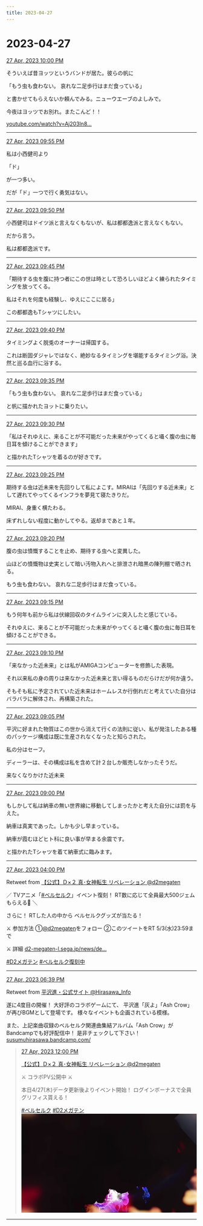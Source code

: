 ```yaml
---
title: 2023-04-27
---
```

# 2023-04-27

[27 Apr, 2023 10:00 PM](https://twitter.com/hirasawa/status/1651571913179926528#m)

そういえば昔ヨッツというバンドが居た。彼らの帆に

「もう虫も食わない。
哀れな二足歩行はまだ食っている」

と書かせてもらえないか頼んでみる。ニューウエーブのよしみで。

今夜はヨッツでお別れ。またこんど！！

<a href="https://youtube.com/watch?v=Aj203ln8nwc">youtube.com/watch?v=Aj203ln8…</a>

---

[27 Apr, 2023 09:55 PM](https://twitter.com/hirasawa/status/1651570641261465603#m)

私は小西健司より

「ド」

が一つ多い。

だが「ド」一つで行く勇気はない。

---

[27 Apr, 2023 09:50 PM](https://twitter.com/hirasawa/status/1651569383205134338#m)

小西健司はドイツ派と言えなくもないが、私は都都逸派と言えなくもない。

だから言う。

私は都都逸派です。

---

[27 Apr, 2023 09:45 PM](https://twitter.com/hirasawa/status/1651568125219950593#m)

「期待する虫を腹に持つ者にこの世は時として恐ろしいほどよく練られたタイミングを放ってくる。

私はそれを何度も経験し、ゆえにここに居る」

この都都逸もTシャツにしたい。

---

[27 Apr, 2023 09:40 PM](https://twitter.com/hirasawa/status/1651566866316378113#m)

タイミングよく脱兎のオーナーは帰国する。

これは断固ダジャレではなく、絶妙なるタイミングを堪能するタイミング浴。決然と巡る血行に浴する。

---

[27 Apr, 2023 09:35 PM](https://twitter.com/hirasawa/status/1651565608515805185#m)

「もう虫も食わない。
哀れな二足歩行はまだ食っている」

と帆に描かれたヨットに乗りたい。

---

[27 Apr, 2023 09:30 PM](https://twitter.com/hirasawa/status/1651564350585356288#m)

「私はそれゆえに、来ることが不可能だった未来がやってくると囁く腹の虫に毎日耳を傾けることができます」

と描かれたTシャツを着るのが好きです。

---

[27 Apr, 2023 09:25 PM](https://twitter.com/hirasawa/status/1651563091468103682#m)

期待する虫は近未来を先回りして私によこす。MIRAIは「先回りする近未来」として遅れてやってくるインフラを夢見て寝たきりだ。

MIRAI、身重く横たわる。

床ずれしない程度に動かしてやる。返却まであと１年。

---

[27 Apr, 2023 09:20 PM](https://twitter.com/hirasawa/status/1651561833608691714#m)

腹の虫は憤慨することを止め、期待する虫へと変異した。

山ほどの憤慨物は史実として暗い汚物入れへと排泄され暗黒の陳列棚で晒される。

もう虫も食わない。
哀れな二足歩行はまだ食っている。

---

[27 Apr, 2023 09:15 PM](https://twitter.com/hirasawa/status/1651560575879479300#m)

もう何年も前から私は伏線回収のタイムラインに突入したと感じている。

それゆえに、来ることが不可能だった未来がやってくると囁く腹の虫に毎日耳を傾けることができる。

---

[27 Apr, 2023 09:10 PM](https://twitter.com/hirasawa/status/1651559316971978752#m)

「来なかった近未来」とは私がAMIGAコンピューターを修飾した表現。

それ以来私の身の周りは来なかった近未来と言い得るものだらけだが何か違う。

そもそも私に予定されていた近未来はホームレスか行倒れだと考えていた自分はバラバラに解体され、再構築された。

---

[27 Apr, 2023 09:05 PM](https://twitter.com/hirasawa/status/1651558059167318017#m)

平沢に好まれた物質はこの世から消えて行くの法則に従い、私が発注したある種のパッケージ構成は既に生産されなくなったと知らされた。

私の分はセーフ。

ディーラーは、その構成は私を含めて計２台しか販売しなかったそうだ。

来なくなりかけた近未来

---

[27 Apr, 2023 09:00 PM](https://twitter.com/hirasawa/status/1651556810447548418#m)

もしかして私は納車の無い世界線に移動してしまったかと考えた自分には罰を与えた。

納車は真実であった。しかも少し早まっている。

納車が霞むほどヒト科に良い事が早まる余震です。

と描かれたTシャツを着て納車式に臨みます。

---

[27 Apr, 2023 04:00 PM](https://twitter.com/d2megaten/status/1651481302837891072#m)

Retweet from [【公式】Ｄ×２ 真･女神転生 リベレーション @d2megaten](https://twitter.com/d2megaten)

／
TVアニメ「<a href="https://twitter.com/search?q=%23ベルセルク">#ベルセルク</a>」イベント復刻！
RT数に応じて全員最大500ジェムもらえる💎
＼

さらに！
RTした人の中から
ベルセルクグッズが当たる！

⚔ 参加方法
①<a href="/d2megaten" title="【公式】Ｄ×２ 真･女神転生 リベレーション">@d2megaten</a>をフォロー
②このツイートをRT
5/3(水)23:59まで

⚔ 詳細
<a href="https://d2-megaten-l.sega.jp/news/detail/095573.html">d2-megaten-l.sega.jp/news/de…</a>

<a href="https://twitter.com/search?q=%23D2メガテン">#D2メガテン</a> <a href="https://twitter.com/search?q=%23ベルセルク復刻中">#ベルセルク復刻中</a>

---

[27 Apr, 2023 06:39 PM](https://twitter.com/Hirasawa_Info/status/1651521397565554688#m)

Retweet from [平沢進・公式サイト @Hirasawa_Info](https://twitter.com/Hirasawa_Info)

遂に4度目の開催！
大好評のコラボゲームにて、 平沢進「灰よ」「Ash Crow」が再びBGMとして登場です。
様々なイベントも企画されている模様。

また、上記楽曲収録のベルセルク関連曲集結アルバム「Ash Crow」がBandcampでも好評配信中！
是非チェックして下さい！
<a href="https://susumuhirasawa.bandcamp.com/">susumuhirasawa.bandcamp.com/</a>
> [27 Apr, 2023 12:00 PM](https://twitter.com/d2megaten/status/1651420906185691136#m)
> 
> [【公式】Ｄ×２ 真･女神転生 リベレーション @d2megaten](https://twitter.com/d2megaten)
> 
> ⚔ コラボPV公開中 ⚔
>
>本日4/27(木)データ更新後よりイベント開始！
>ログインボーナスで全員グリフィス貰える！ 
>
><a href="https://twitter.com/search?q=%23ベルセルク">#ベルセルク</a> <a href="https://twitter.com/search?q=%23D2メガテン">#D2メガテン</a>
> ![image](images/2023-04-27-16-0.png)

---

